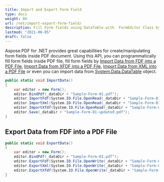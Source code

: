 ```yaml
---
title: Import and Export Form Field
type: docs
weight: 80
url: /net/import-export-form-field/
description: Fill Form fields using DataTable with  FormEditor Class by Aspose.PDF for .NET
lastmod: "2021-06-05"
draft: false
---
```


Aspose.PDF for .NET provides great capabilities for create/manipulating form fields inside PDF document. Using this API, you can programmatically fill form fields inside PDF file, fill form fields by [Import Data from FDF into a PDF File](/pdf/net/import-and-export-data/), [Import Data from XFDF into a PDF File](/pdf/net/import-and-export-data/), [Import Data from XML into a PDF File](/pdf/net/import-and-export-data/) or even you can import data from [System.Data.DataTable](https://reference.aspose.com/pdf/net/aspose.pdf.table/importdatatable/methods/1) object.

```csharp
public static void ImportData()
{
    var editor = new Form();
    editor.BindPdf(_dataDir + "Sample-Form-01.pdf");
    editor.ImportFdf(System.IO.File.OpenRead(_dataDir + "Sample-Form-01-upd.fdf"));
    editor.ImportXml(System.IO.File.OpenRead(_dataDir + "Sample-Form-01-upd.xml"));
    editor.ImportXfdf(System.IO.File.OpenRead(_dataDir + "Sample-Form-01-upd.xfdf"));
    editor.Save(_dataDir + "Sample-Form-01-updated.pdf");
}
```

## Export Data from FDF into a PDF File

```csharp
public static void ExportData()
{
    var editor = new Form();
    editor.BindPdf(_dataDir + "Sample-Form-01.pdf");
    editor.ExportFdf(System.IO.File.OpenWrite(_dataDir + "Sample-Form-01-mod.fdf"));
    editor.ExportXml(System.IO.File.OpenWrite(_dataDir + "Sample-Form-01-mod.xml"));
    editor.ExportXfdf(System.IO.File.OpenWrite(_dataDir + "Sample-Form-01-mod.xfdf"));
}
```
